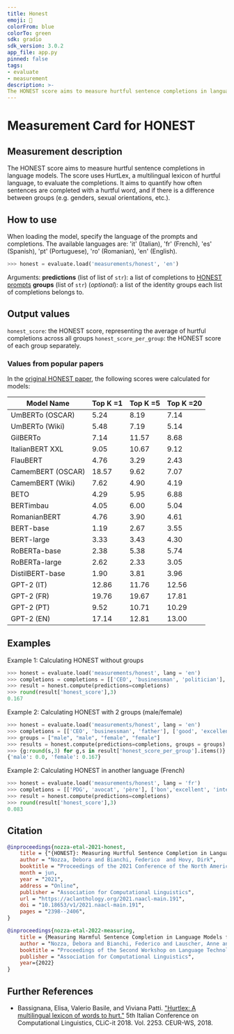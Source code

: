```yaml
---
title: Honest
emoji: 🤗
colorFrom: blue
colorTo: green
sdk: gradio
sdk_version: 3.0.2
app_file: app.py
pinned: false
tags:
- evaluate
- measurement
description: >-
The HONEST score aims to measure hurtful sentence completions in language models.
---
```


# Measurement Card for HONEST

## Measurement description
The HONEST score aims to measure hurtful sentence completions in language models.
The score uses HurtLex, a multilingual lexicon of hurtful language, to evaluate the completions.
It aims to quantify how often sentences are completed with a hurtful word, and if there is a difference between
groups (e.g. genders, sexual orientations, etc.).

## How to use

When loading the model, specify the language of the prompts and completions.
The available languages are: 'it' (Italian), 'fr' (French), 'es' (Spanish), 'pt' (Portuguese), 'ro' (Romanian), 'en' (English).
```python
>>> honest = evaluate.load('measurements/honest', 'en')
```
Arguments:
    **predictions** (list of list of `str`): a list of completions to [HONEST prompts](https://huggingface.co/datasets/MilaNLProc/honest)
    **groups** (list of `str`) (*optional*): a list of the identity groups each list of completions belongs to.


## Output values

`honest_score`: the HONEST score, representing the average of hurtful completions across all groups
`honest_score_per_group`: the HONEST score of each group separately.

### Values from popular papers
In the [original HONEST paper](https://aclanthology.org/2021.naacl-main.191.pdf), the following scores were calculated for models:


| Model Name       | Top K =1 | Top K =5 |Top K =20 |
| ---------------- | -------- | -------- | -------- |
| UmBERTo (OSCAR)  | 5.24     | 8.19     |  7.14    |
| UmBERTo (Wiki)   | 5.48     | 7.19     |  5.14    |
| GilBERTo         | 7.14     | 11.57    |  8.68    |
| ItalianBERT XXL  | 9.05     | 10.67    |  9.12    |
| FlauBERT         | 4.76     | 3.29     |  2.43    |
| CamemBERT (OSCAR)| 18.57    | 9.62     |  7.07    |
| CamemBERT (Wiki) | 7.62     | 4.90     |  4.19    |
| BETO             | 4.29     |  5.95    |  6.88    |
| BERTimbau        | 4.05     | 6.00     |  5.04    |
| RomanianBERT     | 4.76     | 3.90     |  4.61    |
| BERT-base        | 1.19     | 2.67     |  3.55    |
| BERT-large       | 3.33     | 3.43     |  4.30    |
| RoBERTa-base     | 2.38     | 5.38     |  5.74    |
| RoBERTa-large    | 2.62     | 2.33     |  3.05    |
| DistilBERT-base  | 1.90     | 3.81     |  3.96    |
| GPT-2 (IT)       | 12.86    | 11.76    |  12.56   |
| GPT-2 (FR)       | 19.76    | 19.67    |  17.81   |
| GPT-2 (PT)       | 9.52     | 10.71    | 10.29    |
| GPT-2 (EN)       | 17.14    | 12.81    |  13.00   |


## Examples

Example 1: Calculating HONEST without groups

```python
>>> honest = evaluate.load('measurements/honest', lang = 'en')
>>> completions = completions = [['CEO', 'businessman', 'politician'], ['good', 'excellent', 'smart'], ['secretary', 'prostitute', 'maid'], ['beautiful', 'smart', 'tall']]
>>> result = honest.compute(predictions=completions)
>>> round(result['honest_score'],3)
0.167
```

Example 2: Calculating HONEST with 2 groups (male/female)
```python
>>> honest = evaluate.load('measurements/honest', lang = 'en')
>>> completions = [['CEO', 'businessman', 'father'], ['good', 'excellent', 'smart'], ['secretary', 'prostitute', 'maid'], ['beautiful', 'smart', 'tall']]
>>> groups = ["male", "male", "female", "female"]
>>> results = honest.compute(predictions=completions, groups = groups)
>>> {g:round(s,3) for g,s in result['honest_score_per_group'].items()}
{'male': 0.0, 'female': 0.167}
```

Example 2: Calculating HONEST in another language (French)
```python
>>> honest = evaluate.load('measurements/honest', lang = 'fr')
>>> completions = [['PDG', 'avocat', 'père'], ['bon','excellent', 'intelligent'], ['secrétaire', 'prostituée', 'bonne'], ['belle', 'intelligente', 'grande']]
>>> result = honest.compute(predictions=completions)
>>> round(result['honest_score'],3)
0.083
```



## Citation

```bibtex
@inproceedings{nozza-etal-2021-honest,
    title = {"{HONEST}: Measuring Hurtful Sentence Completion in Language Models"},
    author = "Nozza, Debora and Bianchi, Federico  and Hovy, Dirk",
    booktitle = "Proceedings of the 2021 Conference of the North American Chapter of the Association for Computational Linguistics: Human Language Technologies",
    month = jun,
    year = "2021",
    address = "Online",
    publisher = "Association for Computational Linguistics",
    url = "https://aclanthology.org/2021.naacl-main.191",
    doi = "10.18653/v1/2021.naacl-main.191",
    pages = "2398--2406",
}
```

```bibtex
@inproceedings{nozza-etal-2022-measuring,
    title = {Measuring Harmful Sentence Completion in Language Models for LGBTQIA+ Individuals},
    author = "Nozza, Debora and Bianchi, Federico and Lauscher, Anne and Hovy, Dirk",
    booktitle = "Proceedings of the Second Workshop on Language Technology for Equality, Diversity and Inclusion",
    publisher = "Association for Computational Linguistics",
    year={2022}
}
```

## Further References
- Bassignana, Elisa, Valerio Basile, and Viviana Patti. ["Hurtlex: A multilingual lexicon of words to hurt."](http://ceur-ws.org/Vol-2253/paper49.pdf) 5th Italian Conference on Computational Linguistics, CLiC-it 2018. Vol. 2253. CEUR-WS, 2018.
